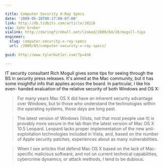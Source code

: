 ```yaml
---

title: Computer Security X-Ray Specs
date: '2009-05-18T00:17:00-07:00'
link: http://db.tidbits.com/article/10218
via: John Gruber
vialink: http://daringfireball.net/linked/2009/04/28/mogull-tips
engineer:
  slug: computer-security-x-ray-specs
  url: /2009/05/computer-security-x-ray-specs/

guid: http://www.tylerbutler.com/?p=438

---
```


IT security consultant Rich Mogull gives some tips for seeing through the BS
in security press releases. It's aimed at the Mac community, but it has some
insightful info that applies across the board. In particular, I like his even-
handed evaluation of the relative security of both Windows and OS X:

> For many years Mac OS X did have an inherent security advantage over
Windows, but to those who understand the technologies within the operating
systems, those days are long past.

>

> The latest version of Windows (Vista, not that most people use it) is
provably more secure in the lab than the latest version of Mac OS X 10.5
Leopard. Leopard lacks proper implementation of the new anti-exploitation
technologies included in Vista, and, based on the number of Apple security
patches, experiences about as many vulnerabilities.

>

> When I see articles that defend Mac OS X based on the lack of Mac-specific
malicious software, and not on current technical capabilities, cybercrime
dynamics, or attack methods, I tend to be dubious.
